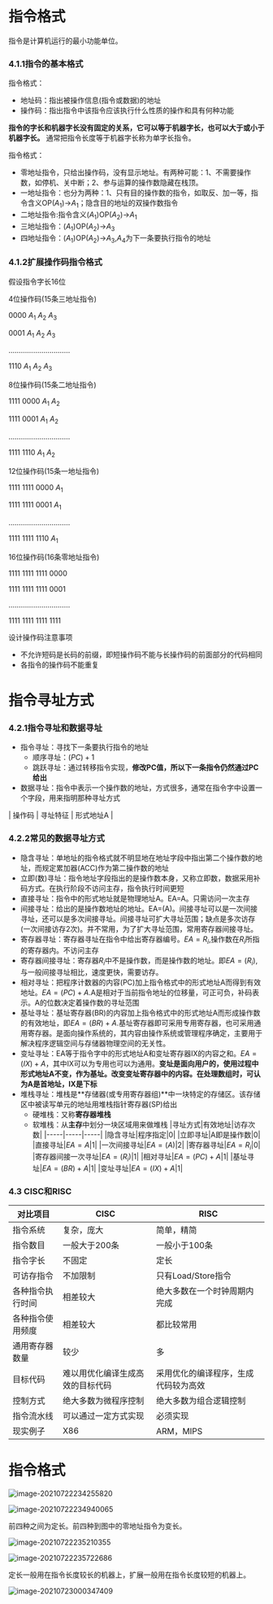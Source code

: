 # 指令格式

指令是计算机运行的最小功能单位。

### 4.1.1指令的基本格式

指令格式：

- 地址码：指出被操作信息(指令或数据)的地址
- 操作码：指出指令中该指令应该执行什么性质的操作和具有何种功能

**指令的字长和机器字长没有固定的关系，它可以等于机器字长，也可以大于或小于机器字长。** 通常把指令长度等于机器字长称为单字长指令。

指令格式：

- 零地址指令，只给出操作码，没有显示地址。有两种可能：1、不需要操作数，如停机、关中断；2、参与运算的操作数隐藏在栈顶。
- 一地址指令：也分为两种：1、只有目的操作数的指令，如取反、加一等，指令含义OP($A_1$)->$A_1$；隐含目的地址的双操作数指令
- 二地址指令:指令含义($A_1$)OP($A_2$)->$A_1$
- 三地址指令：($A_1$)OP($A_2$)->$A_3$
- 四地址指令：($A_1$)OP($A_2$)->$A_3$,$A_4$为下一条要执行指令的地址

### 4.1.2扩展操作码指令格式

假设指令字长16位

4位操作码(15条三地址指令)

0000  $A_1$  $A_2$  $A_3$

0001  $A_1$  $A_2$  $A_3$

…………………………

1110  $A_1$  $A_2$  $A_3$

8位操作码(15条二地址指令)

1111  0000  $A_1$  $A_2$

1111  0001  $A_1$  $A_2$

…………………………

1111  1110  $A_1$  $A_2$

12位操作码(15条一地址指令)

1111  1111  0000  $A_1$

1111  1111  0001  $A_1$

…………………………

1111  1111  1110  $A_1$

16位操作码(16条零地址指令)

1111  1111  1111  0000

1111  1111  1111  0001

…………………………

1111  1111  1111  1111

设计操作码注意事项

- 不允许短码是长码的前缀，即短操作码不能与长操作码的前面部分的代码相同
- 各指令的操作码不能重复

# 指令寻址方式

### 4.2.1指令寻址和数据寻址

- 指令寻址：寻找下一条要执行指令的地址
    - 顺序寻址：$(PC)+1$
    - 跳跃寻址：通过转移指令实现，**修改PC值，所以下一条指令仍然通过PC给出**
- 数据寻址：指令中表示一个操作数的地址，方式很多，通常在指令字中设置一个字段，用来指明那种寻址方式

| 操作码 | 寻址特征 | 形式地址A |

### 4.2.2常见的数据寻址方式

- 隐含寻址：单地址的指令格式就不明显地在地址字段中指出第二个操作数的地址，而规定累加器(ACC)作为第二操作数的地址
- 立即(数)寻址：指令地址字段指出的是操作数本身，又称立即数，数据采用补码方式。在执行阶段不访问主存，指令执行时间更短
- 直接寻址：指令中的形式地址就是物理地址A。EA=A。只需访问一次主存
- 间接寻址：给出的是操作数地址的地址。EA=(A)。间接寻址可以是一次间接寻址，还可以是多次间接寻址。间接寻址可扩大寻址范围；缺点是多次访存(一次间接访存2次)。并不常用，为了扩大寻址范围，常用寄存器间接寻址。
- 寄存器寻址：寄存器寻址在指令中给出寄存器编号。$EA=R_i$,操作数在$R_i$所指的寄存器内。不访问主存
- 寄存器间接寻址：寄存器$R_i$中不是操作数，而是操作数的地址。即$EA=(R_i)$,与一般间接寻址相比，速度更快，需要访存。
- 相对寻址：把程序计数器的内容(PC)加上指令格式中的形式地址A而得到有效地址。$EA=(PC)+A$.A是相对于当前指令地址的位移量，可正可负，补码表示。A的位数决定着操作数的寻址范围
- 基址寻址：基址寄存器(BR)的内容加上指令格式中的形式地址A而形成操作数的有效地址，即$EA=(BR)+A$.基址寄存器即可采用专用寄存器，也可采用通用寄存器。是面向操作系统的，其内容由操作系统或管理程序确定，主要用于解决程序逻辑空间与存储器物理空间的无关性。
- 变址寻址：EA等于指令字中的形式地址A和变址寄存器IX的内容之和。$EA=(IX)+A$，其中IX可以为专用也可以为通用。**变址是面向用户的，使用过程中形式地址A不变，作为基址。改变变址寄存器中的内容。在处理数组时，可认为A是首地址，IX是下标**
- 堆栈寻址：堆栈是**存储器(或专用寄存器组)**中一块特定的存储区。该存储区中被读写单元的地址用堆栈指针寄存器(SP)给出
  - 硬堆栈：又称**寄存器堆栈**
  - 软堆栈：从**主存**中划分一块区域用来做堆栈
|寻址方式|有效地址|访存次数|
|-----|-----|-----|
|隐含寻址|程序指定|0|
|立即寻址|A即是操作数|0|
|直接寻址|$EA=A$|1|
|一次间接寻址|$EA=(A)$|2|
|寄存器寻址|$EA=R_i$|0|
|寄存器间接一次寻址|$EA=(R_i)$|1|
|相对寻址|$EA=(PC)+A$|1|
|基址寻址|$EA=(BR)+A$|1|
|变址寻址|$EA=(IX)+A$|1|

### 4.3 CISC和RISC
|对比项目|CISC|RISC|
|-----|-----|-----|
|指令系统|复杂，庞大|简单，精简|
|指令数目|一般大于200条|一般小于100条|
|指令字长|不固定|定长|
|可访存指令|不加限制|只有Load/Store指令|
|各种指令执行时间|相差较大|绝大多数在一个时钟周期内完成|
|各种指令使用频度|相差较大|都比较常用|
|通用寄存器数量|较少|多|
|目标代码|难以用优化编译生成高效的目标代码|采用优化的编译程序，生成代码较为高效|
|控制方式|绝大多数为微程序控制|绝大多数为组合逻辑控制|
|指令流水线|可以通过一定方式实现|必须实现|
|现实例子|X86|ARM，MIPS|

# 指令格式

 

![image-20210722234255820](../../../../AppData/Roaming/Typora/typora-user-images/image-20210722234255820.png)

![image-20210722234940065](../../../../AppData/Roaming/Typora/typora-user-images/image-20210722234940065.png)

前四种之间为定长。前四种到图中的零地址指令为变长。

![image-20210722235210355](../../../../AppData/Roaming/Typora/typora-user-images/image-20210722235210355.png)

![image-20210722235722686](../../../../AppData/Roaming/Typora/typora-user-images/image-20210722235722686.png)

定长一般用在指令长度较长的机器上，扩展一般用在指令长度较短的机器上。

![image-20210723000347409](../../../../AppData/Roaming/Typora/typora-user-images/image-20210723000347409.png)


